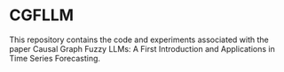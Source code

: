 # CGFLLM
This repository contains the code and experiments associated with the paper Causal Graph Fuzzy LLMs: A First Introduction and Applications in Time Series Forecasting.
